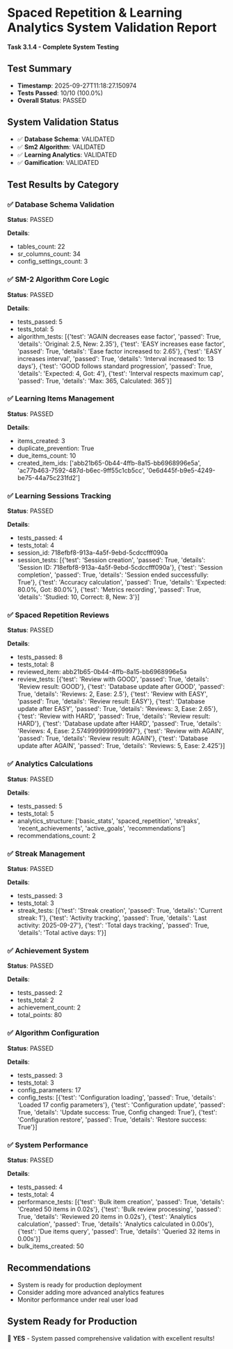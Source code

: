 # Spaced Repetition & Learning Analytics System Validation Report
**Task 3.1.4 - Complete System Testing**

## Test Summary
- **Timestamp**: 2025-09-27T11:18:27.150974
- **Tests Passed**: 10/10 (100.0%)
- **Overall Status**: PASSED

## System Validation Status
- ✅ **Database Schema**: VALIDATED
- ✅ **Sm2 Algorithm**: VALIDATED
- ✅ **Learning Analytics**: VALIDATED
- ✅ **Gamification**: VALIDATED

## Test Results by Category

### ✅ Database Schema Validation
**Status**: PASSED

**Details**:
- tables_count: 22
- sr_columns_count: 34
- config_settings_count: 3

### ✅ SM-2 Algorithm Core Logic
**Status**: PASSED

**Details**:
- tests_passed: 5
- tests_total: 5
- algorithm_tests: [{'test': 'AGAIN decreases ease factor', 'passed': True, 'details': 'Original: 2.5, New: 2.35'}, {'test': 'EASY increases ease factor', 'passed': True, 'details': 'Ease factor increased to: 2.65'}, {'test': 'EASY increases interval', 'passed': True, 'details': 'Interval increased to: 13 days'}, {'test': 'GOOD follows standard progression', 'passed': True, 'details': 'Expected: 4, Got: 4'}, {'test': 'Interval respects maximum cap', 'passed': True, 'details': 'Max: 365, Calculated: 365'}]

### ✅ Learning Items Management
**Status**: PASSED

**Details**:
- items_created: 3
- duplicate_prevention: True
- due_items_count: 10
- created_item_ids: ['abb21b65-0b44-4ffb-8a15-bb6968996e5a', 'ac77b463-7592-487d-b6ec-9ff55c1cb5cc', '0e6d445f-b9e5-4249-be75-44a75c231fd2']

### ✅ Learning Sessions Tracking
**Status**: PASSED

**Details**:
- tests_passed: 4
- tests_total: 4
- session_id: 718efbf8-913a-4a5f-9ebd-5cdccfff090a
- session_tests: [{'test': 'Session creation', 'passed': True, 'details': 'Session ID: 718efbf8-913a-4a5f-9ebd-5cdccfff090a'}, {'test': 'Session completion', 'passed': True, 'details': 'Session ended successfully: True'}, {'test': 'Accuracy calculation', 'passed': True, 'details': 'Expected: 80.0%, Got: 80.0%'}, {'test': 'Metrics recording', 'passed': True, 'details': 'Studied: 10, Correct: 8, New: 3'}]

### ✅ Spaced Repetition Reviews
**Status**: PASSED

**Details**:
- tests_passed: 8
- tests_total: 8
- reviewed_item: abb21b65-0b44-4ffb-8a15-bb6968996e5a
- review_tests: [{'test': 'Review with GOOD', 'passed': True, 'details': 'Review result: GOOD'}, {'test': 'Database update after GOOD', 'passed': True, 'details': 'Reviews: 2, Ease: 2.5'}, {'test': 'Review with EASY', 'passed': True, 'details': 'Review result: EASY'}, {'test': 'Database update after EASY', 'passed': True, 'details': 'Reviews: 3, Ease: 2.65'}, {'test': 'Review with HARD', 'passed': True, 'details': 'Review result: HARD'}, {'test': 'Database update after HARD', 'passed': True, 'details': 'Reviews: 4, Ease: 2.5749999999999997'}, {'test': 'Review with AGAIN', 'passed': True, 'details': 'Review result: AGAIN'}, {'test': 'Database update after AGAIN', 'passed': True, 'details': 'Reviews: 5, Ease: 2.425'}]

### ✅ Analytics Calculations
**Status**: PASSED

**Details**:
- tests_passed: 5
- tests_total: 5
- analytics_structure: ['basic_stats', 'spaced_repetition', 'streaks', 'recent_achievements', 'active_goals', 'recommendations']
- recommendations_count: 2

### ✅ Streak Management
**Status**: PASSED

**Details**:
- tests_passed: 3
- tests_total: 3
- streak_tests: [{'test': 'Streak creation', 'passed': True, 'details': 'Current streak: 1'}, {'test': 'Activity tracking', 'passed': True, 'details': 'Last activity: 2025-09-27'}, {'test': 'Total days tracking', 'passed': True, 'details': 'Total active days: 1'}]

### ✅ Achievement System
**Status**: PASSED

**Details**:
- tests_passed: 2
- tests_total: 2
- achievement_count: 2
- total_points: 80

### ✅ Algorithm Configuration
**Status**: PASSED

**Details**:
- tests_passed: 3
- tests_total: 3
- config_parameters: 17
- config_tests: [{'test': 'Configuration loading', 'passed': True, 'details': 'Loaded 17 config parameters'}, {'test': 'Configuration update', 'passed': True, 'details': 'Update success: True, Config changed: True'}, {'test': 'Configuration restore', 'passed': True, 'details': 'Restore success: True'}]

### ✅ System Performance
**Status**: PASSED

**Details**:
- tests_passed: 4
- tests_total: 4
- performance_tests: [{'test': 'Bulk item creation', 'passed': True, 'details': 'Created 50 items in 0.02s'}, {'test': 'Bulk review processing', 'passed': True, 'details': 'Reviewed 20 items in 0.02s'}, {'test': 'Analytics calculation', 'passed': True, 'details': 'Analytics calculated in 0.00s'}, {'test': 'Due items query', 'passed': True, 'details': 'Queried 32 items in 0.00s'}]
- bulk_items_created: 50

## Recommendations
- System is ready for production deployment
- Consider adding more advanced analytics features
- Monitor performance under real user load

## System Ready for Production
🎉 **YES** - System passed comprehensive validation with excellent results!
